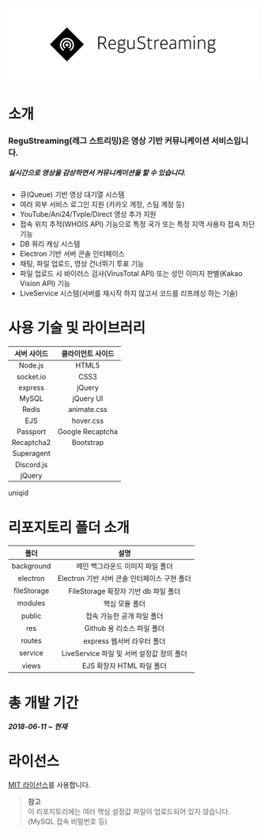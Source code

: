 ![Introduction](res/intro.png)

소개
=============
### ReguStreaming(레그 스트리밍)은 영상 기반 커뮤니케이션 서비스입니다.
##### 실시간으로 영상을 감상하면서 커뮤니케이션을 할 수 있습니다.

* 큐(Queue) 기반 영상 대기열 시스템
* 여러 외부 서비스 로그인 지원 (카카오 계정, 스팀 계정 등)
* YouTube/Ani24/Tvple/Direct 영상 추가 지원
* 접속 위치 추적(WHOIS API) 기능으로 특정 국가 또는 특정 지역 사용자 접속 차단 기능
* DB 쿼리 캐싱 시스템
* Electron 기반 서버 콘솔 인터페이스
* 채팅, 파일 업로드, 영상 건너뛰기 투표 기능
* 파일 업로드 시 바이러스 검사(VirusTotal API) 또는 성인 이미지 판별(Kakao Vision API) 기능
* LiveService 시스템(서버를 재시작 하지 않고서 코드를 리프레싱 하는 기술)

사용 기술 및 라이브러리
=============
서버 사이드 | 클라이언트 사이드
:---:|:---:
Node.js | HTML5
socket.io | CSS3
express | jQuery
MySQL | jQuery UI
Redis | animate.css
EJS | hover.css
Passport | Google Recaptcha
Recaptcha2 | Bootstrap
Superagent |
Discord.js |
jQuery |
uniqid

리포지토리 폴더 소개
=============
폴더 | 설명
:---:|:---:
background | 메인 백그라운드 이미지 파일 폴더
electron | Electron 기반 서버 콘솔 인터페이스 구현 폴더
fileStorage | FileStorage 확장자 기반 db 파일 폴더
modules | 핵심 모듈 폴더
public | 접속 가능한 공개 파일 폴더
res | Github 용 리소스 파일 폴더
routes | express 웹서버 라우터 폴더
service | LiveService 파일 및 서버 설정값 정의 폴더
views | EJS 확장자 HTML 파일 폴더

총 개발 기간
=============
##### 2018-06-11 ~ 현재

라이선스
=============
[MIT 라이선스](https://ko.wikipedia.org/wiki/MIT_%ED%97%88%EA%B0%80%EC%84%9C)를 사용합니다.

> __참고__ <br>
> 이 리포지토리에는 여러 핵심 설정값 파일이 업로드되어 있지 않습니다. (MySQL 접속 비밀번호 등)